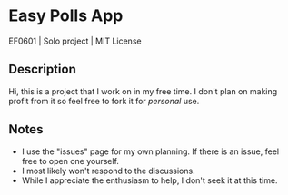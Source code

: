 # Easy Polls App
EF0601 | Solo project | MIT License
## Description
Hi, this is a project that I work on in my free time. I don't plan on making profit from it so feel free to fork it for _personal_ use.
## Notes
- I use the "issues" page for my own planning. If there is an issue, feel free to open one yourself.
- I most likely won't respond to the discussions.
- While I appreciate the enthusiasm to help, I don't seek it at this time.
